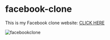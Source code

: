 # facebook-clone

This is my Facebook clone website: <a href='https://adamfacebook.netlify.app/'>CLICK HERE</a>

![facebookclone](https://user-images.githubusercontent.com/74858612/151719219-d241f05d-596f-4384-8059-3278fd953491.PNG)
